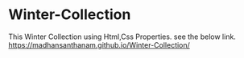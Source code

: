 # Winter-Collection
This Winter Collection using Html,Css Properties.
see the below link.  https://madhansanthanam.github.io/Winter-Collection/

